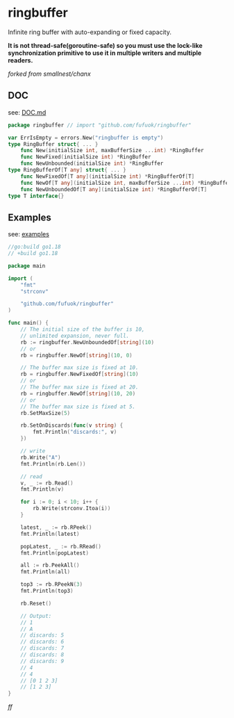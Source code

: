 # ringbuffer

Infinite ring buffer with auto-expanding or fixed capacity.

**It is not thread-safe(goroutine-safe) so you must use the lock-like synchronization primitive to use it in multiple writers and multiple readers.**

*forked from smallnest/chanx*

## DOC

see: [DOC.md](DOC.md)

```go
package ringbuffer // import "github.com/fufuok/ringbuffer"

var ErrIsEmpty = errors.New("ringbuffer is empty")
type RingBuffer struct{ ... }
    func New(initialSize int, maxBufferSize ...int) *RingBuffer
    func NewFixed(initialSize int) *RingBuffer
    func NewUnbounded(initialSize int) *RingBuffer
type RingBufferOf[T any] struct{ ... }
    func NewFixedOf[T any](initialSize int) *RingBufferOf[T]
    func NewOf[T any](initialSize int, maxBufferSize ...int) *RingBufferOf[T]
    func NewUnboundedOf[T any](initialSize int) *RingBufferOf[T]
type T interface{}
```

## Examples

see: [examples](examples)

```go
//go:build go1.18
// +build go1.18

package main

import (
	"fmt"
	"strconv"

	"github.com/fufuok/ringbuffer"
)

func main() {
	// The initial size of the buffer is 10,
	// unlimited expansion, never full.
	rb := ringbuffer.NewUnboundedOf[string](10)
	// or
	rb = ringbuffer.NewOf[string](10, 0)

	// The buffer max size is fixed at 10.
	rb = ringbuffer.NewFixedOf[string](10)
	// or
	// The buffer max size is fixed at 20.
	rb = ringbuffer.NewOf[string](10, 20)
	// or
	// The buffer max size is fixed at 5.
	rb.SetMaxSize(5)

	rb.SetOnDiscards(func(v string) {
		fmt.Println("discards:", v)
	})

	// write
	rb.Write("A")
	fmt.Println(rb.Len())

	// read
	v, _ := rb.Read()
	fmt.Println(v)

	for i := 0; i < 10; i++ {
		rb.Write(strconv.Itoa(i))
	}

	latest, _ := rb.RPeek()
	fmt.Println(latest)

	popLatest, _ := rb.RRead()
	fmt.Println(popLatest)

	all := rb.PeekAll()
	fmt.Println(all)

	top3 := rb.RPeekN(3)
	fmt.Println(top3)

	rb.Reset()

	// Output:
	// 1
	// A
	// discards: 5
	// discards: 6
	// discards: 7
	// discards: 8
	// discards: 9
	// 4
	// 4
	// [0 1 2 3]
	// [1 2 3]
}
```









*ff*

